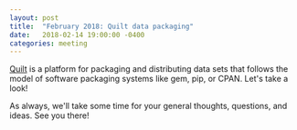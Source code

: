 ```yaml
---
layout: post
title:  "February 2018: Quilt data packaging"
date:   2018-02-14 19:00:00 -0400
categories: meeting
---
```


[Quilt](https://quiltdata.com/) is a platform 
for packaging and distributing data sets 
that follows the model of software packaging systems 
like gem, pip, or CPAN. Let's take a look!

As always, we'll take some time for your general thoughts, questions, and ideas.
See you there!

